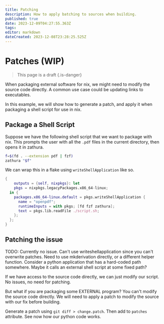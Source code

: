 ```yaml
---
title: Patching
description: How to apply batching to sources when building.
published: true
date: 2023-12-09T04:27:55.363Z
tags: 
editor: markdown
dateCreated: 2023-12-08T23:28:25.525Z
---
```


# Patches (WIP)
> This page is a draft
{.is-danger}

When packaging external software for nix, we might need to modify the source code directly.  A common use case could be updating links to executables.

In this example, we will show how to generate a patch, and apply it when packaging a shell script for use in nix.

## Package a Shell Script

Suppose we have the following shell script that we want to package with nix.  This prompts the user with all the `.pdf` files in the current directory, then opens it in zathura.
```sh
f=$(fd . --extension pdf | fzf)
zathura "$f"
```
We can wrap this in a flake using `writeShellApplication` like so.
```nix
{
	outputs = {self, nixpkgs}: let
  	pkgs = nixpkgs.legacyPackages.x86_64-linux;
  in {
    packages.x86_64-linux.default = pkgs.writeShellApplication {
      name = "openpdf";
      runtimeInputs = with pkgs; [fd fzf zathura];
      text = pkgs.lib.readFile ./script.sh;
    };
  };
}
```

## Patching the issue

TODO: Currently no issue.  Can't use writeshellapplication since you can't overwrite patches.  Need to use mkderivation directly, or a different helper function. Consider a python application that has a hard-coded path somewhere.  Maybe it calls an external shell script at some fixed path?

If we have access to the source code directly, we can just modify our script.  No issues, no need for patching.

But what if you are packaging some EXTERNAL program?  You can't modify the source code directly.  We will need to apply a patch to modify the source with our fix before building.

Generate a patch using `git diff > change.patch`.  Then add to `patches` attribute.  See now how our python code works.
